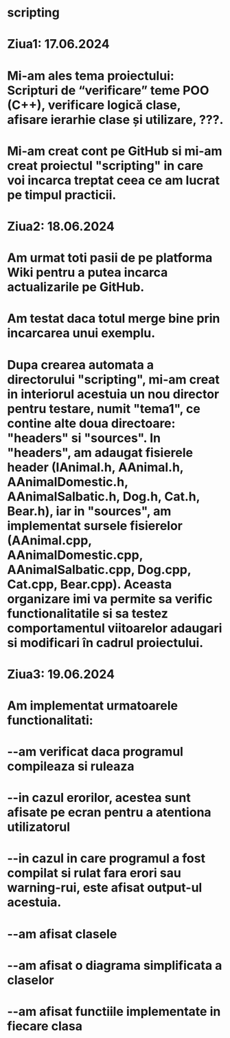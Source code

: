 # scripting

# Ziua1: 17.06.2024
# Mi-am ales tema proiectului: Scripturi de “verificare” teme POO (C++), verificare logică clase, afisare ierarhie clase și utilizare, ???.
# Mi-am creat cont pe GitHub si mi-am creat proiectul "scripting" in care voi incarca treptat ceea ce am lucrat pe timpul practicii.

# Ziua2: 18.06.2024
# Am urmat toti pasii de pe platforma Wiki pentru a putea incarca actualizarile pe GitHub.
# Am testat daca totul merge bine prin incarcarea unui exemplu.
# Dupa crearea automata a directorului "scripting", mi-am creat in interiorul acestuia un nou director pentru testare, numit "tema1", ce contine alte doua  directoare: "headers" si "sources". In "headers", am adaugat fisierele header (IAnimal.h, AAnimal.h, AAnimalDomestic.h, AAnimalSalbatic.h, Dog.h, Cat.h, Bear.h), iar in "sources", am implementat sursele fisierelor (AAnimal.cpp, AAnimalDomestic.cpp, AAnimalSalbatic.cpp, Dog.cpp, Cat.cpp, Bear.cpp). Aceasta organizare imi va permite sa verific functionalitatile si sa testez comportamentul viitoarelor adaugari si modificari în cadrul proiectului.

# Ziua3: 19.06.2024
# Am implementat urmatoarele functionalitati:
# --am verificat daca programul compileaza si ruleaza
# --in cazul erorilor, acestea sunt afisate pe ecran pentru a atentiona utilizatorul
# --in cazul in care programul a fost compilat si rulat fara erori sau warning-rui, este afisat output-ul acestuia.
# --am afisat clasele 
# --am afisat o diagrama simplificata a claselor
# --am afisat functiile implementate in fiecare clasa